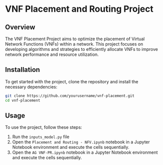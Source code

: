# VNF Placement and Routing Project

## Overview
The VNF Placement Project aims to optimize the placement of Virtual Network Functions (VNFs) within a network. This project focuses on developing algorithms and strategies to efficiently allocate VNFs to improve network performance and resource utilization.

## Installation
To get started with the project, clone the repository and install the necessary dependencies:
```bash
git clone https://github.com/yourusername/vnf-placement.git
cd vnf-placement
```
## Usage
To use the project, follow these steps:

1. Run the `inputs_model.py` file
2. Open the `Placement and Routing - NFV.ipynb` notebook in a Jupyter Notebook environment and execute the cells sequentially.
3. Open the `AG VNF-PR.ipynb` notebook in a Jupyter Notebook environment and execute the cells sequentially.
